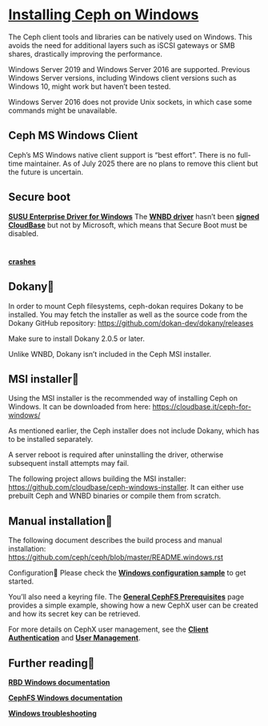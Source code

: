 # **[Installing Ceph on Windows](https://docs.ceph.com/en/reef/install/windows-install/)**

The Ceph client tools and libraries can be natively used on Windows. This avoids the need for additional layers such as iSCSI gateways or SMB shares, drastically improving the performance.

Windows Server 2019 and Windows Server 2016 are supported. Previous Windows Server versions, including Windows client versions such as Windows 10, might work but haven’t been tested.

Windows Server 2016 does not provide Unix sockets, in which case some commands might be unavailable.

## Ceph MS Windows Client

Ceph’s MS Windows native client support is “best effort”. There is no full-time maintainer. As of July 2025 there are no plans to remove this client but the future is uncertain.

## Secure boot

**[SUSU Enterprise Driver for Windows](https://www.suse.com/betaprogram/suse-enterprise-storage-windows-driver-beta/)**
The **[WNBD driver](https://github.com/cloudbase/wnbd)** hasn’t been **[signed CloudBase](https://docs.ceph.com/en/reef/install/windows-install)** but not by Microsoft, which means that Secure Boot must be disabled.

# **[](https://www.suse.com/betaprogram/suse-enterprise-storage-windows-driver-beta/)**

**[crashes](https://ask.cloudbase.it/question/3679/ceph-for-windows-driver-crashes/)**

## Dokany

In order to mount Ceph filesystems, ceph-dokan requires Dokany to be installed. You may fetch the installer as well as the source code from the Dokany GitHub repository: <https://github.com/dokan-dev/dokany/releases>

Make sure to install Dokany 2.0.5 or later.

Unlike WNBD, Dokany isn’t included in the Ceph MSI installer.

## MSI installer

Using the MSI installer is the recommended way of installing Ceph on Windows. It can be downloaded from here: <https://cloudbase.it/ceph-for-windows/>

As mentioned earlier, the Ceph installer does not include Dokany, which has to be installed separately.

A server reboot is required after uninstalling the driver, otherwise subsequent install attempts may fail.

The following project allows building the MSI installer: <https://github.com/cloudbase/ceph-windows-installer>. It can either use prebuilt Ceph and WNBD binaries or compile them from scratch.

## Manual installation

The following document describes the build process and manual installation: <https://github.com/ceph/ceph/blob/master/README.windows.rst>

Configuration
Please check the **[Windows configuration sample](https://docs.ceph.com/en/reef/install/windows-basic-config)** to get started.

You’ll also need a keyring file. The **[General CephFS Prerequisites](https://docs.ceph.com/en/reef/cephfs/mount-prerequisites)** page provides a simple example, showing how a new CephX user can be created and how its secret key can be retrieved.

For more details on CephX user management, see the **[Client Authentication](https://docs.ceph.com/en/reef/cephfs/client-auth)** and **[User Management](https://docs.ceph.com/en/reef/rados/operations/user-management/#user-management)**.

## Further reading

**[RBD Windows documentation](https://docs.ceph.com/en/reef/rbd/rbd-windows/)**

**[CephFS Windows documentation](https://docs.ceph.com/en/reef/cephfs/ceph-dokan)**

**[Windows troubleshooting](https://docs.ceph.com/en/reef/install/windows-troubleshooting)**
